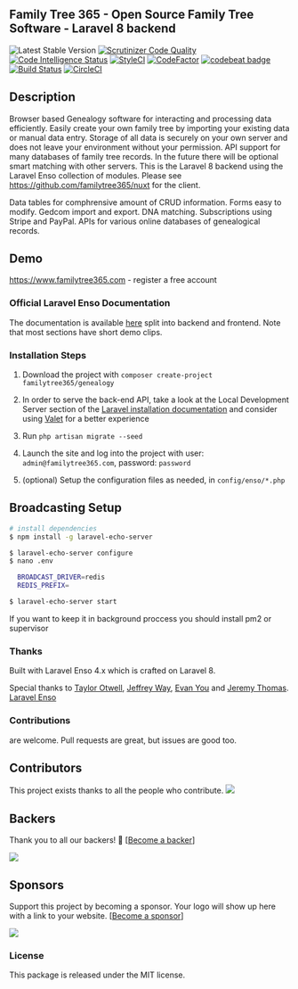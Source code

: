 ## Family Tree 365 - Open Source Family Tree Software - Laravel 8 backend
 ![Latest Stable Version](https://img.shields.io/github/release/familytree365/genealogy.svg) 
[![Scrutinizer Code Quality](https://scrutinizer-ci.com/g/familytree365/genealogy/badges/quality-score.png?b=master)](https://scrutinizer-ci.com/g/familytree365/genealogy/?branch=master)
[![Code Intelligence Status](https://scrutinizer-ci.com/g/familytree365/genealogy/badges/code-intelligence.svg?b=master)](https://scrutinizer-ci.com/code-intelligence)
[![StyleCI](https://github.styleci.io/repos/135390590/shield?branch=master)](https://github.styleci.io/repos/135390590)
[![CodeFactor](https://www.codefactor.io/repository/github/familytree365/genealogy/badge/master)](https://www.codefactor.io/repository/github/familytree365/genealogy/overview/master)
[![codebeat badge](https://codebeat.co/badges/911f9e33-212a-4dfa-a860-751cdbbacff7)](https://codebeat.co/projects/github-com-modulargenealogy-genealogy-master)
[![Build Status](https://travis-ci.com/curtisdelicata/genealogy.svg?branch=master)](https://app.travis-ci.com/github/curtisdelicata/genealogy)
[![CircleCI](https://circleci.com/gh/familytree365/genealogy.svg?style=svg)](https://circleci.com/gh/familytree365/genealogy)


## Description

Browser based Genealogy software for interacting and processing data efficiently. Easily create your
own family tree by importing your existing data or manual data entry. Storage of all data is securely on your own server and does
not leave your environment without your permission. API support for many databases of family tree records. In the future there will be optional
smart matching with other servers. This is the Laravel 8 backend using the Laravel Enso collection of modules. Please see https://github.com/familytree365/nuxt for the client.

Data tables for comphrensive amount of CRUD information. Forms easy to modify. Gedcom import and export. DNA matching. Subscriptions using Stripe and PayPal. APIs for various online databases of genealogical records.

## Demo

https://www.familytree365.com - register a free account

<!--h-->
### Official Laravel Enso Documentation

The documentation is available [here](https://docs.laravel-enso.com) split into backend and frontend.
Note that most sections have short demo clips.

<!--/h-->

### Installation Steps

1. Download the project with `composer create-project familytree365/genealogy`

2. In order to serve the back-end API, take a look at the Local Development Server section of the [Laravel installation documentation](https://laravel.com/docs/6.x/#installation)
and consider using [Valet](https://laravel.com/docs/6.x/valet) for a better experience

3. Run `php artisan migrate --seed`

4. Launch the site and log into the project with user: `admin@familytree365.com`, password: `password`

7. (optional) Setup the configuration files as needed, in `config/enso/*.php`

## Broadcasting Setup

```bash
# install dependencies
$ npm install -g laravel-echo-server

$ laravel-echo-server configure
$ nano .env

  BROADCAST_DRIVER=redis
  REDIS_PREFIX=

$ laravel-echo-server start
```

If you want to keep it in background proccess you should install pm2 or supervisor

### Thanks

Built with Laravel Enso 4.x which is crafted on Laravel 8.

Special thanks to [Taylor Otwell](https://laravel.com/), [Jeffrey Way](https://laracasts.com), [Evan You](https://vuejs.org/) and [Jeremy Thomas](https://bulma.io). [Laravel Enso](https://github.com/laravel-enso)

<!--h-->
### Contributions

are welcome. Pull requests are great, but issues are good too.

## Contributors

This project exists thanks to all the people who contribute. 
<a href="graphs/contributors"><img src="https://opencollective.com/genealogy/contributors.svg?width=890&button=false" /></a>


## Backers

Thank you to all our backers! 🙏 [[Become a backer](https://opencollective.com/genealogy#backer)]

<a href="https://opencollective.com/genealogy#backers" target="_blank"><img src="https://opencollective.com/genealogy/backers.svg?width=890"></a>


## Sponsors

Support this project by becoming a sponsor. Your logo will show up here with a link to your website. [[Become a sponsor](https://opencollective.com/genealogy#sponsor)]

<a href="https://opencollective.com/genealogy#sponsors" target="_blank"><img src="https://opencollective.com/genealogy/sponsors.svg?width=890"></a>
### License

This package is released under the MIT license.
<!--/h-->
